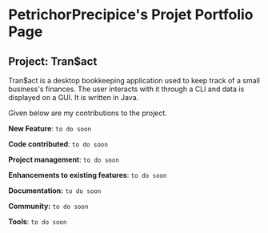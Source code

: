 # PetrichorPrecipice's Projet Portfolio Page

## Project: Tran$act
Tran$act is a desktop bookkeeping application used to keep track of a small business's
finances. The user interacts with it through a CLI and data is displayed on a GUI.
It is written in Java.

Given below are my contributions to the project.


**New Feature**: `to do soon`

**Code contributed**: `to do soon`

**Project management**: `to do soon`

**Enhancements to existing features**: `to do soon`

**Documentation:** `to do soon`

**Community:** `to do soon`

**Tools**: `to do soon`

